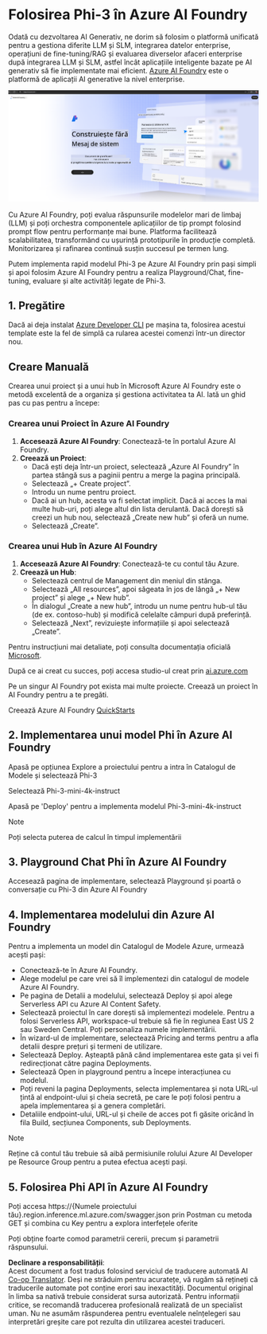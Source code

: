 <!--
CO_OP_TRANSLATOR_METADATA:
{
  "original_hash": "3a1e48b628022485aac989c9f733e792",
  "translation_date": "2025-05-09T20:14:52+00:00",
  "source_file": "md/02.QuickStart/AzureAIFoundry_QuickStart.md",
  "language_code": "ro"
}
-->
# **Folosirea Phi-3 în Azure AI Foundry**

Odată cu dezvoltarea AI Generativ, ne dorim să folosim o platformă unificată pentru a gestiona diferite LLM și SLM, integrarea datelor enterprise, operațiuni de fine-tuning/RAG și evaluarea diverselor afaceri enterprise după integrarea LLM și SLM, astfel încât aplicațiile inteligente bazate pe AI generativ să fie implementate mai eficient. [Azure AI Foundry](https://ai.azure.com) este o platformă de aplicații AI generative la nivel enterprise.

![aistudo](../../../../translated_images/aifoundry_home.ffa4fe13d11f26171097f8666a1db96ac0979ffa1adde80374c60d1136c7e1de.ro.png)

Cu Azure AI Foundry, poți evalua răspunsurile modelelor mari de limbaj (LLM) și poți orchestra componentele aplicațiilor de tip prompt folosind prompt flow pentru performanțe mai bune. Platforma facilitează scalabilitatea, transformând cu ușurință prototipurile în producție completă. Monitorizarea și rafinarea continuă susțin succesul pe termen lung.

Putem implementa rapid modelul Phi-3 pe Azure AI Foundry prin pași simpli și apoi folosim Azure AI Foundry pentru a realiza Playground/Chat, fine-tuning, evaluare și alte activități legate de Phi-3.

## **1. Pregătire**

Dacă ai deja instalat [Azure Developer CLI](https://learn.microsoft.com/azure/developer/azure-developer-cli/overview?WT.mc_id=aiml-138114-kinfeylo) pe mașina ta, folosirea acestui template este la fel de simplă ca rularea acestei comenzi într-un director nou.

## Creare Manuală

Crearea unui proiect și a unui hub în Microsoft Azure AI Foundry este o metodă excelentă de a organiza și gestiona activitatea ta AI. Iată un ghid pas cu pas pentru a începe:

### Crearea unui Proiect în Azure AI Foundry

1. **Accesează Azure AI Foundry**: Conectează-te în portalul Azure AI Foundry.
2. **Creează un Proiect**:
   - Dacă ești deja într-un proiect, selectează „Azure AI Foundry” în partea stângă sus a paginii pentru a merge la pagina principală.
   - Selectează „+ Create project”.
   - Introdu un nume pentru proiect.
   - Dacă ai un hub, acesta va fi selectat implicit. Dacă ai acces la mai multe hub-uri, poți alege altul din lista derulantă. Dacă dorești să creezi un hub nou, selectează „Create new hub” și oferă un nume.
   - Selectează „Create”.

### Crearea unui Hub în Azure AI Foundry

1. **Accesează Azure AI Foundry**: Conectează-te cu contul tău Azure.
2. **Creează un Hub**:
   - Selectează centrul de Management din meniul din stânga.
   - Selectează „All resources”, apoi săgeata în jos de lângă „+ New project” și alege „+ New hub”.
   - În dialogul „Create a new hub”, introdu un nume pentru hub-ul tău (de ex. contoso-hub) și modifică celelalte câmpuri după preferință.
   - Selectează „Next”, revizuiește informațiile și apoi selectează „Create”.

Pentru instrucțiuni mai detaliate, poți consulta documentația oficială [Microsoft](https://learn.microsoft.com/azure/ai-studio/how-to/create-projects).

După ce ai creat cu succes, poți accesa studio-ul creat prin [ai.azure.com](https://ai.azure.com/)

Pe un singur AI Foundry pot exista mai multe proiecte. Creează un proiect în AI Foundry pentru a te pregăti.

Creează Azure AI Foundry [QuickStarts](https://learn.microsoft.com/azure/ai-studio/quickstarts/get-started-code)


## **2. Implementarea unui model Phi în Azure AI Foundry**

Apasă pe opțiunea Explore a proiectului pentru a intra în Catalogul de Modele și selectează Phi-3

Selectează Phi-3-mini-4k-instruct

Apasă pe 'Deploy' pentru a implementa modelul Phi-3-mini-4k-instruct

> [!NOTE]
>
> Poți selecta puterea de calcul în timpul implementării

## **3. Playground Chat Phi în Azure AI Foundry**

Accesează pagina de implementare, selectează Playground și poartă o conversație cu Phi-3 din Azure AI Foundry

## **4. Implementarea modelului din Azure AI Foundry**

Pentru a implementa un model din Catalogul de Modele Azure, urmează acești pași:

- Conectează-te în Azure AI Foundry.
- Alege modelul pe care vrei să îl implementezi din catalogul de modele Azure AI Foundry.
- Pe pagina de Detalii a modelului, selectează Deploy și apoi alege Serverless API cu Azure AI Content Safety.
- Selectează proiectul în care dorești să implementezi modelele. Pentru a folosi Serverless API, workspace-ul trebuie să fie în regiunea East US 2 sau Sweden Central. Poți personaliza numele implementării.
- În wizard-ul de implementare, selectează Pricing and terms pentru a afla detalii despre prețuri și termeni de utilizare.
- Selectează Deploy. Așteaptă până când implementarea este gata și vei fi redirecționat către pagina Deployments.
- Selectează Open in playground pentru a începe interacțiunea cu modelul.
- Poți reveni la pagina Deployments, selecta implementarea și nota URL-ul țintă al endpoint-ului și cheia secretă, pe care le poți folosi pentru a apela implementarea și a genera completări.
- Detaliile endpoint-ului, URL-ul și cheile de acces pot fi găsite oricând în fila Build, secțiunea Components, sub Deployments.

> [!NOTE]
> Reține că contul tău trebuie să aibă permisiunile rolului Azure AI Developer pe Resource Group pentru a putea efectua acești pași.

## **5. Folosirea Phi API în Azure AI Foundry**

Poți accesa https://{Numele proiectului tău}.region.inference.ml.azure.com/swagger.json prin Postman cu metoda GET și combina cu Key pentru a explora interfețele oferite

Poți obține foarte comod parametrii cererii, precum și parametrii răspunsului.

**Declinare a responsabilității**:  
Acest document a fost tradus folosind serviciul de traducere automată AI [Co-op Translator](https://github.com/Azure/co-op-translator). Deși ne străduim pentru acuratețe, vă rugăm să rețineți că traducerile automate pot conține erori sau inexactități. Documentul original în limba sa nativă trebuie considerat sursa autorizată. Pentru informații critice, se recomandă traducerea profesională realizată de un specialist uman. Nu ne asumăm răspunderea pentru eventualele neînțelegeri sau interpretări greșite care pot rezulta din utilizarea acestei traduceri.